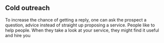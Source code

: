 ## Cold outreach
To increase the chance of getting a reply, one can ask the prospect a question, advice instead of straight up proposing a service. People like to help people. When they take a look at your service, they might find it useful and hire you
